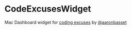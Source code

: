 CodeExcusesWidget
=================

Mac Dashboard widget for [coding excuses](https://github.com/aaronbassett/Bad-Tools) by [@aaronbasset](https://twitter.com/aaronbassett)

